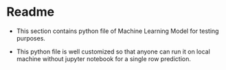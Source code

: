 # Readme

- This section contains python file of Machine Learning Model for testing purposes.

- This python file is well customized so that anyone can run it on local machine without jupyter notebook for a single row prediction.
